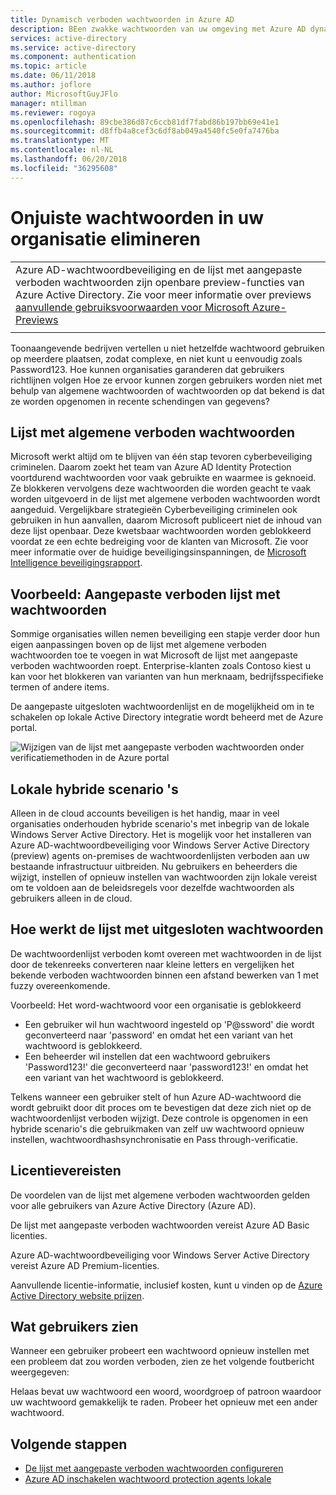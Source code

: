 ```yaml
---
title: Dynamisch verboden wachtwoorden in Azure AD
description: BEen zwakke wachtwoorden van uw omgeving met Azure AD dynamisch verboden-wachtwoorden
services: active-directory
ms.service: active-directory
ms.component: authentication
ms.topic: article
ms.date: 06/11/2018
ms.author: joflore
author: MicrosoftGuyJFlo
manager: mtillman
ms.reviewer: rogoya
ms.openlocfilehash: 89cbe386d87c6ccb81df7fabd86b197bb69e41e1
ms.sourcegitcommit: d8ffb4a8cef3c6df8ab049a4540fc5e0fa7476ba
ms.translationtype: MT
ms.contentlocale: nl-NL
ms.lasthandoff: 06/20/2018
ms.locfileid: "36295608"
---
```

# <a name="eliminate-bad-passwords-in-your-organization"></a>Onjuiste wachtwoorden in uw organisatie elimineren

|     |
| --- |
| Azure AD-wachtwoordbeveiliging en de lijst met aangepaste verboden wachtwoorden zijn openbare preview-functies van Azure Active Directory. Zie voor meer informatie over previews [aanvullende gebruiksvoorwaarden voor Microsoft Azure-Previews](https://azure.microsoft.com/support/legal/preview-supplemental-terms/)|
|     |

Toonaangevende bedrijven vertellen u niet hetzelfde wachtwoord gebruiken op meerdere plaatsen, zodat complexe, en niet kunt u eenvoudig zoals Password123. Hoe kunnen organisaties garanderen dat gebruikers richtlijnen volgen Hoe ze ervoor kunnen zorgen gebruikers worden niet met behulp van algemene wachtwoorden of wachtwoorden op dat bekend is dat ze worden opgenomen in recente schendingen van gegevens?

## <a name="global-banned-password-list"></a>Lijst met algemene verboden wachtwoorden

Microsoft werkt altijd om te blijven van één stap tevoren cyberbeveiliging criminelen. Daarom zoekt het team van Azure AD Identity Protection voortdurend wachtwoorden voor vaak gebruikte en waarmee is geknoeid. Ze blokkeren vervolgens deze wachtwoorden die worden geacht te vaak worden uitgevoerd in de lijst met algemene verboden wachtwoorden wordt aangeduid. Vergelijkbare strategieën Cyberbeveiliging criminelen ook gebruiken in hun aanvallen, daarom Microsoft publiceert niet de inhoud van deze lijst openbaar. Deze kwetsbaar wachtwoorden worden geblokkeerd voordat ze een echte bedreiging voor de klanten van Microsoft. Zie voor meer informatie over de huidige beveiligingsinspanningen, de [Microsoft Intelligence beveiligingsrapport](https://www.microsoft.com/security/intelligence-report).

## <a name="preview-custom-banned-password-list"></a>Voorbeeld: Aangepaste verboden lijst met wachtwoorden

Sommige organisaties willen nemen beveiliging een stapje verder door hun eigen aanpassingen boven op de lijst met algemene verboden wachtwoorden toe te voegen in wat Microsoft de lijst met aangepaste verboden wachtwoorden roept. Enterprise-klanten zoals Contoso kiest u kan voor het blokkeren van varianten van hun merknaam, bedrijfsspecifieke termen of andere items.

De aangepaste uitgesloten wachtwoordenlijst en de mogelijkheid om in te schakelen op lokale Active Directory integratie wordt beheerd met de Azure portal.

![Wijzigen van de lijst met aangepaste verboden wachtwoorden onder verificatiemethoden in de Azure portal](./media/concept-password-ban-bad/authentication-methods-password-protection.png)

## <a name="on-premises-hybrid-scenarios"></a>Lokale hybride scenario 's

Alleen in de cloud accounts beveiligen is het handig, maar in veel organisaties onderhouden hybride scenario's met inbegrip van de lokale Windows Server Active Directory. Het is mogelijk voor het installeren van Azure AD-wachtwoordbeveiliging voor Windows Server Active Directory (preview) agents on-premises de wachtwoordenlijsten verboden aan uw bestaande infrastructuur uitbreiden. Nu gebruikers en beheerders die wijzigt, instellen of opnieuw instellen van wachtwoorden zijn lokale vereist om te voldoen aan de beleidsregels voor dezelfde wachtwoorden als gebruikers alleen in de cloud.

## <a name="how-does-the-banned-password-list-work"></a>Hoe werkt de lijst met uitgesloten wachtwoorden

De wachtwoordenlijst verboden komt overeen met wachtwoorden in de lijst door de tekenreeks converteren naar kleine letters en vergelijken het bekende verboden wachtwoorden binnen een afstand bewerken van 1 met fuzzy overeenkomende.

Voorbeeld: Het word-wachtwoord voor een organisatie is geblokkeerd
   - Een gebruiker wil hun wachtwoord ingesteld op 'P@ssword' die wordt geconverteerd naar 'password' en omdat het een variant van het wachtwoord is geblokkeerd.
   - Een beheerder wil instellen dat een wachtwoord gebruikers 'Password123!' die geconverteerd naar 'password123!' en omdat het een variant van het wachtwoord is geblokkeerd.

Telkens wanneer een gebruiker stelt of hun Azure AD-wachtwoord die wordt gebruikt door dit proces om te bevestigen dat deze zich niet op de wachtwoordenlijst verboden wijzigt. Deze controle is opgenomen in een hybride scenario's die gebruikmaken van zelf uw wachtwoord opnieuw instellen, wachtwoordhashsynchronisatie en Pass through-verificatie.

## <a name="license-requirements"></a>Licentievereisten

De voordelen van de lijst met algemene verboden wachtwoorden gelden voor alle gebruikers van Azure Active Directory (Azure AD).

De lijst met aangepaste verboden wachtwoorden vereist Azure AD Basic licenties.

Azure AD-wachtwoordbeveiliging voor Windows Server Active Directory vereist Azure AD Premium-licenties. 

Aanvullende licentie-informatie, inclusief kosten, kunt u vinden op de [Azure Active Directory website prijzen](https://azure.microsoft.com/pricing/details/active-directory/).

## <a name="what-do-users-see"></a>Wat gebruikers zien

Wanneer een gebruiker probeert een wachtwoord opnieuw instellen met een probleem dat zou worden verboden, zien ze het volgende foutbericht weergegeven:

Helaas bevat uw wachtwoord een woord, woordgroep of patroon waardoor uw wachtwoord gemakkelijk te raden. Probeer het opnieuw met een ander wachtwoord.

## <a name="next-steps"></a>Volgende stappen

* [De lijst met aangepaste verboden wachtwoorden configureren](howto-password-ban-bad.md)
* [Azure AD inschakelen wachtwoord protection agents lokale](howto-password-ban-bad-on-premises.md)
